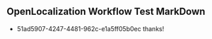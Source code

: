 ## OpenLocalization Workflow Test MarkDown
* 51ad5907-4247-4481-962c-e1a5ff05b0ec thanks!

<!--HONumber=Aug16_HO4-->


